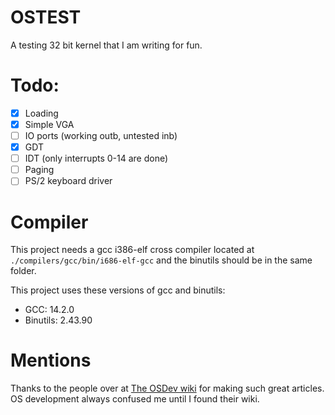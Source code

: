 # OSTEST
A testing 32 bit kernel that I am writing for fun.

# Todo:
 - [X] Loading
 - [X] Simple VGA
 - [ ] IO ports (working outb, untested inb)
 - [X] GDT
 - [ ] IDT (only interrupts 0-14 are done)
 - [ ] Paging
 - [ ] PS/2 keyboard driver

# Compiler
This project needs a gcc i386-elf cross compiler located at `./compilers/gcc/bin/i686-elf-gcc` and the binutils should be in the same folder.  

This project uses these versions of gcc and binutils:

 * GCC: 14.2.0
 * Binutils: 2.43.90


# Mentions
Thanks to the people over at [The OSDev wiki](https://wiki.osdev.org/Expanded_Main_Page) for making such great articles. OS development always confused me until I found their wiki.
